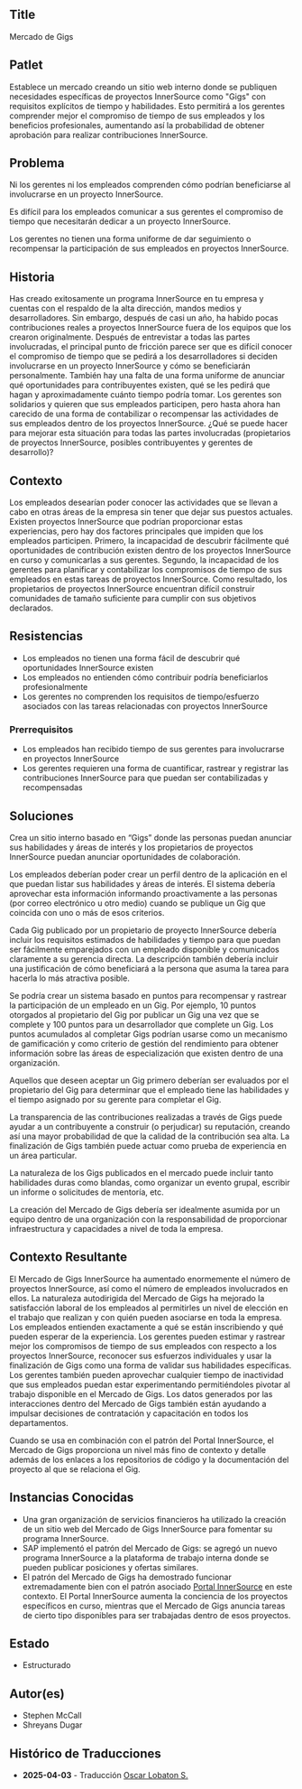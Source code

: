 ## Title

Mercado de Gigs

## Patlet

Establece un mercado creando un sitio web interno donde se publiquen necesidades específicas de proyectos InnerSource como "Gigs" con requisitos explícitos de tiempo y habilidades. Esto permitirá a los gerentes comprender mejor el compromiso de tiempo de sus empleados y los beneficios profesionales, aumentando así la probabilidad de obtener aprobación para realizar contribuciones InnerSource.

## Problema

Ni los gerentes ni los empleados comprenden cómo podrían beneficiarse al involucrarse en un proyecto InnerSource.

Es difícil para los empleados comunicar a sus gerentes el compromiso de tiempo que necesitarán dedicar a un proyecto InnerSource.

Los gerentes no tienen una forma uniforme de dar seguimiento o recompensar la participación de sus empleados en proyectos InnerSource.

## Historia

Has creado exitosamente un programa InnerSource en tu empresa y cuentas con el respaldo de la alta dirección, mandos medios y desarrolladores. Sin embargo, después de casi un año, ha habido pocas contribuciones reales a proyectos InnerSource fuera de los equipos que los crearon originalmente. Después de entrevistar a todas las partes involucradas, el principal punto de fricción parece ser que es difícil conocer el compromiso de tiempo que se pedirá a los desarrolladores si deciden involucrarse en un proyecto InnerSource y cómo se beneficiarán personalmente. También hay una falta de una forma uniforme de anunciar qué oportunidades para contribuyentes existen, qué se les pedirá que hagan y aproximadamente cuánto tiempo podría tomar. Los gerentes son solidarios y quieren que sus empleados participen, pero hasta ahora han carecido de una forma de contabilizar o recompensar las actividades de sus empleados dentro de los proyectos InnerSource. ¿Qué se puede hacer para mejorar esta situación para todas las partes involucradas (propietarios de proyectos InnerSource, posibles contribuyentes y gerentes de desarrollo)?

## Contexto

Los empleados desearían poder conocer las actividades que se llevan a cabo en otras áreas de la empresa sin tener que dejar sus puestos actuales. Existen proyectos InnerSource que podrían proporcionar estas experiencias, pero hay dos factores principales que impiden que los empleados participen. Primero, la incapacidad de descubrir fácilmente qué oportunidades de contribución existen dentro de los proyectos InnerSource en curso y comunicarlas a sus gerentes. Segundo, la incapacidad de los gerentes para planificar y contabilizar los compromisos de tiempo de sus empleados en estas tareas de proyectos InnerSource. Como resultado, los propietarios de proyectos InnerSource encuentran difícil construir comunidades de tamaño suficiente para cumplir con sus objetivos declarados.

## Resistencias

* Los empleados no tienen una forma fácil de descubrir qué oportunidades InnerSource existen
* Los empleados no entienden cómo contribuir podría beneficiarlos profesionalmente
* Los gerentes no comprenden los requisitos de tiempo/esfuerzo asociados con las tareas relacionadas con proyectos InnerSource

### Prerrequisitos

* Los empleados han recibido tiempo de sus gerentes para involucrarse en proyectos InnerSource
* Los gerentes requieren una forma de cuantificar, rastrear y registrar las contribuciones InnerSource para que puedan ser contabilizadas y recompensadas

## Soluciones

Crea un sitio interno basado en “Gigs” donde las personas puedan anunciar sus habilidades y áreas de interés y los propietarios de proyectos InnerSource puedan anunciar oportunidades de colaboración.

Los empleados deberían poder crear un perfil dentro de la aplicación en el que puedan listar sus habilidades y áreas de interés. El sistema debería aprovechar esta información informando proactivamente a las personas (por correo electrónico u otro medio) cuando se publique un Gig que coincida con uno o más de esos criterios.

Cada Gig publicado por un propietario de proyecto InnerSource debería incluir los requisitos estimados de habilidades y tiempo para que puedan ser fácilmente emparejados con un empleado disponible y comunicados claramente a su gerencia directa. La descripción también debería incluir una justificación de cómo beneficiará a la persona que asuma la tarea para hacerla lo más atractiva posible.

Se podría crear un sistema basado en puntos para recompensar y rastrear la participación de un empleado en un Gig. Por ejemplo, 10 puntos otorgados al propietario del Gig por publicar un Gig una vez que se complete y 100 puntos para un desarrollador que complete un Gig. Los puntos acumulados al completar Gigs podrían usarse como un mecanismo de gamificación y como criterio de gestión del rendimiento para obtener información sobre las áreas de especialización que existen dentro de una organización.

Aquellos que deseen aceptar un Gig primero deberían ser evaluados por el propietario del Gig para determinar que el empleado tiene las habilidades y el tiempo asignado por su gerente para completar el Gig.

La transparencia de las contribuciones realizadas a través de Gigs puede ayudar a un contribuyente a construir (o perjudicar) su reputación, creando así una mayor probabilidad de que la calidad de la contribución sea alta. La finalización de Gigs también puede actuar como prueba de experiencia en un área particular.

La naturaleza de los Gigs publicados en el mercado puede incluir tanto habilidades duras como blandas, como organizar un evento grupal, escribir un informe o solicitudes de mentoría, etc.

La creación del Mercado de Gigs debería ser idealmente asumida por un equipo dentro de una organización con la responsabilidad de proporcionar infraestructura y capacidades a nivel de toda la empresa.

## Contexto Resultante

El Mercado de Gigs InnerSource ha aumentado enormemente el número de proyectos InnerSource, así como el número de empleados involucrados en ellos. La naturaleza autodirigida del Mercado de Gigs ha mejorado la satisfacción laboral de los empleados al permitirles un nivel de elección en el trabajo que realizan y con quién pueden asociarse en toda la empresa. Los empleados entienden exactamente a qué se están inscribiendo y qué pueden esperar de la experiencia. Los gerentes pueden estimar y rastrear mejor los compromisos de tiempo de sus empleados con respecto a los proyectos InnerSource, reconocer sus esfuerzos individuales y usar la finalización de Gigs como una forma de validar sus habilidades específicas. Los gerentes también pueden aprovechar cualquier tiempo de inactividad que sus empleados puedan estar experimentando permitiéndoles pivotar al trabajo disponible en el Mercado de Gigs. Los datos generados por las interacciones dentro del Mercado de Gigs también están ayudando a impulsar decisiones de contratación y capacitación en todos los departamentos.

Cuando se usa en combinación con el patrón del Portal InnerSource, el Mercado de Gigs proporciona un nivel más fino de contexto y detalle además de los enlaces a los repositorios de código y la documentación del proyecto al que se relaciona el Gig.

## Instancias Conocidas

* Una gran organización de servicios financieros ha utilizado la creación de un sitio web del Mercado de Gigs InnerSource para fomentar su programa InnerSource.
* SAP implementó el patrón del Mercado de Gigs: se agregó un nuevo programa InnerSource a la plataforma de trabajo interna donde se pueden publicar posiciones y ofertas similares.
* El patrón del Mercado de Gigs ha demostrado funcionar extremadamente bien con el patrón asociado [Portal InnerSource](./innersource-portal.md) en este contexto. El Portal InnerSource aumenta la conciencia de los proyectos específicos en curso, mientras que el Mercado de Gigs anuncia tareas de cierto tipo disponibles para ser trabajadas dentro de esos proyectos.

## Estado

* Estructurado

## Autor(es)

* Stephen McCall
* Shreyans Dugar

## Histórico de Traducciones

- **2025-04-03** - Traducción [Oscar Lobaton S.](https://github.com/ovas04)
